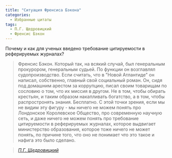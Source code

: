 ```yaml
---
title: "Ситуация Френсиса Бэкона"
categories:
  - Избранные цитаты
tags:
  - П.Г. Щедровицкий
  - Френсис Бэкон
---
```


Почему и как для ученых введено требование цитируемости в реферируемых журналах? 

> Френсис Бэкон. Который так, на всякий случай, был генеральным прокурором, генеральным судьей. По функции он возглавлял судопроизводство. Если считать, что в "Новой Атлантиде" он написал, собственно, главный свой социальный роман. Он, сидя под домашним арестом за коррупцию, писал своим товарищам по сословию о том, что их миссия в другом. Не в том, чтобы обирать крестьян, и таким образом накапливать богатство, а в том, чтобы распростронять знания. Бесплатно. С этой точки зрения, если мы не видим эту фигуру - мы ничего не можем понять про Лондонское Королевское Общество, про современную научную сеть, и даже ничего не можем понять про требование цитируемости в реферируемых журналах, которое выдвигает министерство образования, которое тоже ничего не может понять, по причине того, что оно не понимает что это такое и нафига это было сделано.      

> <cite><a href="https://youtu.be/hltBV7vv3oE?t=3765">П.Г. Щедровицкий</a></cite>
